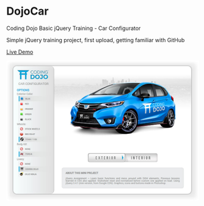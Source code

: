 # DojoCar
Coding Dojo Basic jQuery Training - Car Configurator

Simple jQuery training project, first upload, getting familiar with GitHub

<a href="http://convent.us/CodingDojo/p1/" target="_blank">Live Demo</a>

<img src="https://github.com/gjvah/DojoCar/blob/master/preview.jpg?raw=true">
